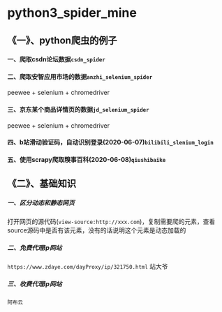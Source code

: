 # python3_spider_mine


## 《一》、python爬虫的例子


#### 一、爬取csdn论坛数据`csdn_spider`

#### 二、爬取安智应用市场的数据`anzhi_selenium_spider`

  peewee + selenium + chromedriver

#### 三、京东某个商品详情页的数据`jd_selenium_spider`

  peewee + selenium + chromedriver

#### 四、b站滑动验证码，自动识别登录(2020-06-07)`bilibili_slenium_login`


#### 五、使用scrapy爬取糗事百科(2020-06-08)`qiushibaike`


## 《二》、基础知识

##### 一、区分动态和静态网页
打开网页的源代码(`view-source:http://xxx.com`)，复制需要爬的元素，查看source源码中是否有该元素，没有的话说明这个元素是动态加载的

##### 二、免费代理ip网站

`https://www.zdaye.com/dayProxy/ip/321750.html` 站大爷


##### 三、收费代理ip网站

`阿布云`
